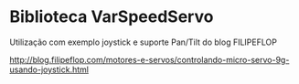 # Biblioteca VarSpeedServo

Utilização com exemplo joystick e suporte Pan/Tilt do blog FILIPEFLOP

http://blog.filipeflop.com/motores-e-servos/controlando-micro-servo-9g-usando-joystick.html

